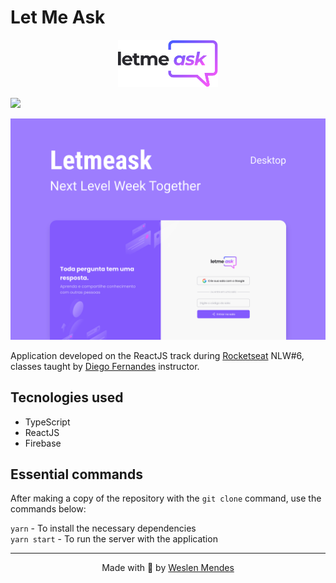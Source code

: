 # Let Me Ask

<p align="center">
  <img alt="Letmeask" src="https://raw.githubusercontent.com/weslenmendes/letmeask/main/src/assets/images/logo.svg?token=AO7SL62RCA4M3B4MNNMS5NDA27ECS" width="160px">
</p>

![](https://komarev.com/ghpvc/?username=weslenmendese&label=Views)

![Capa Let Me Ask](https://raw.githubusercontent.com/weslenmendes/letmeask/main/src/assets/images/Capa.svg?token=AO7SL66SYAP6VDOL47VE3TTA27EKI)
<p>Application developed on the ReactJS track during <a href="https://www.rocketseat.com.br/">Rocketseat</a> NLW#6, classes taught by <a href="https://github.com/diego3g">Diego Fernandes</a> instructor.</p>

## Tecnologies used
* TypeScript
* ReactJS
* Firebase

## Essential commands
After making a copy of the repository with the `git clone` command, use the commands below:

`yarn` - To install the necessary dependencies<br>
`yarn start` - To run the server with the application

---
<p align="center">
  Made with 💜 by <a href="https://github.com/weslenmendes">Weslen Mendes</a>
</p>
